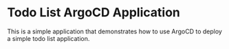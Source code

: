 # Todo List ArgoCD Application 

This is a simple application that demonstrates how to use ArgoCD to deploy a simple todo list application.